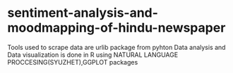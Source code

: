# sentiment-analysis-and-moodmapping-of-hindu-newspaper

Tools used to scrape data are urlib package from pyhton
Data analysis and Data visualization is done in R using NATURAL LANGUAGE PROCCESING(SYUZHET),GGPLOT packages
